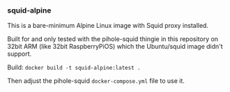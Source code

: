 
### squid-alpine

This is a bare-minimum Alpine Linux image with Squid proxy installed.

Built for and only tested with the pihole-squid thingie in this repository
on 32bit ARM (like 32bit RaspberryPiOS) which the Ubuntu/squid image didn't support.

Build: `docker build -t squid-alpine:latest .`

Then adjust the pihole-squid `docker-compose.yml` file to use it.

